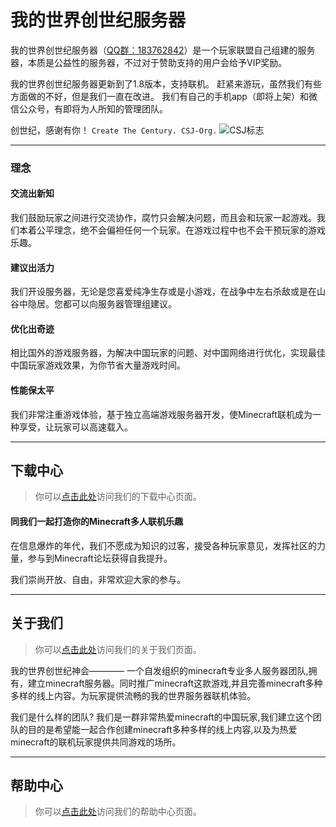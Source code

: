 # 我的世界创世纪服务器

我的世界创世纪服务器（[QQ群：183762842](http://shang.qq.com/wpa/qunwpa?idkey=48597168828155a7e5b0dcde21f70195eb87f86e63b49173e1369137c8de2603)）是一个玩家联盟自己组建的服务器，本质是公益性的服务器，不过对于赞助支持的用户会给予VIP奖励。

我的世界创世纪服务器更新到了1.8版本，支持联机。
赶紧来游玩，虽然我们有些方面做的不好，但是我们一直在改进。
我们有自己的手机app（即将上架）和微信公众号，有即将为人所知的管理团队。

创世纪，感谢有你！
`Create The Century. CSJ-Org.`
![CSJ标志](https://minecraftcsj.github.io/\assests\pic\png\QQ图片20160915231755.png)


----------


### 理念

#### 交流出新知

我们鼓励玩家之间进行交流协作，腐竹只会解决问题，而且会和玩家一起游戏。我们本着公平理念，绝不会偏袒任何一个玩家。在游戏过程中也不会干预玩家的游戏乐趣。

#### 建议出活力

我们开设服务器，无论是您喜爱纯净生存或是小游戏，在战争中左右杀敌或是在山谷中隐居。您都可以向服务器管理组建议。

#### 优化出奇迹

相比国外的游戏服务器，为解决中国玩家的问题、对中国网络进行优化，实现最佳中国玩家游戏效果，为你节省大量游戏时间。

#### 性能保太平

我们非常注重游戏体验，基于独立高端游戏服务器开发，使Minecraft联机成为一种享受，让玩家可以高速载入。


----------


## 下载中心
>你可以[点击此处](download)访问我们的下载中心页面。

#### 同我们一起打造你的Minecraft多人联机乐趣

在信息爆炸的年代，我们不愿成为知识的过客，接受各种玩家意见，发挥社区的力量，参与到Minecraft论坛获得自我提升。

我们崇尚开放、自由，非常欢迎大家的参与。


----------


## 关于我们
>你可以[点击此处](aboutus)访问我们的关于我们页面。

我的世界创世纪神会———— 一个自发组织的minecraft专业多人服务器团队,拥有，建立minecraft服务器。同时推广minecraft这款游戏,并且完善minecraft多种多样的线上内容。为玩家提供流畅的我的世界服务器联机体验。

我们是什么样的团队? 我们是一群非常热爱minecraft的中国玩家,我们建立这个团队的目的是希望能一起合作创建minecraft多种多样的线上内容,以及为热爱minecraft的联机玩家提供共同游戏的场所。


----------


## 帮助中心
>你可以[点击此处](helpcenter)访问我们的帮助中心页面。
